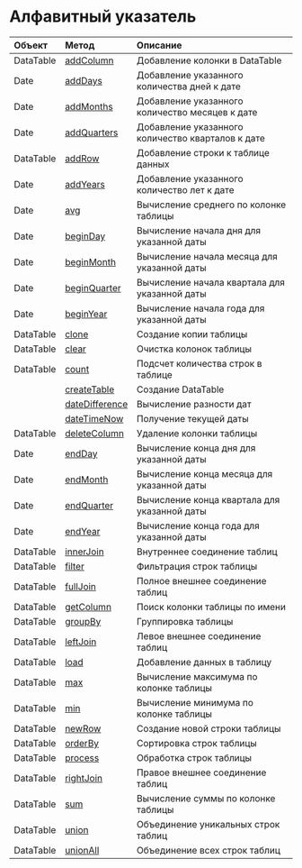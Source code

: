 # Алфавитный указатель

| Объект    | Метод                                             | Описание                                          |
| :-------- | :------------------------------------------------ | :------------------------------------------------ |
| DataTable | [addColumn](dataTable.md#addColumn)               | Добавление колонки в DataTable                    |
| Date      | [addDays](dateFunctions.md#adddays)               | Добавление указанного количества дней к дате      |
| Date      | [addMonths](dateFunctions.md#addmonths)           | Добавление указанного количество месяцев к дате   |
| Date      | [addQuarters](dateFunctions.md#addquarters)       | Добавление указанного количество кварталов к дате |
| DataTable | [addRow](dataTable.md#addrow)                     | Добавление строки к таблице данных                |
| Date      | [addYears](dateFunctions.md#addyears)             | Добавление указанного количество лет к дате       |
| Date      | [avg](dataTable.md#avg)                           | Вычисление среднего по колонке таблицы            |
| Date      | [beginDay](dateFunctions.md#beginday)             | Вычисление начала дня для указанной даты          |
| Date      | [beginMonth](dateFunctions.md#beginmonth)         | Вычисление начала месяца для указанной даты       |
| Date      | [beginQuarter](dateFunctions.md#beginquarter)     | Вычисление начала квартала для указанной даты     |
| Date      | [beginYear](dateFunctions.md#beginyear)           | Вычисление начала года для указанной даты         |
| DataTable | [clone](dataTable.md#clone)                       | Создание копии таблицы                            |
| DataTable | [clear](dataTable.md#clear)                       | Очистка колонок таблицы                           |
| DataTable | [count](dataTable.md#count)                       | Подсчет количества строк в таблице                |
|           | [createTable](dataTable.md#createtable)           | Cоздание DataTable                                |
|           | [dateDifference](dateFunctions.md#datedifference) | Вычисление разности дат                           |
|           | [dateTimeNow](dateFunctions.md#datetimenow)       | Получение текущей даты                            |
| DataTable | [deleteColumn](dataTable.md#deletecolumn)         | Удаление колонки таблицы                          |
| Date      | [endDay](dateFunctions.md#endday)                 | Вычисление конца дня для указанной даты           |
| Date      | [endMonth](dateFunctions.md#endmonth)             | Вычисление конца месяца для указанной даты        |
| Date      | [endQuarter](dateFunctions.md#endquarter)         | Вычисление конца квартала для указанной даты      |
| Date      | [endYear](dateFunctions.md#endyear)               | Вычисление конца года для указанной даты          |
| DataTable | [innerJoin](dataTableJoins.md#inner-join)         | Внутреннее соединение таблиц                      |
| DataTable | [filter](dataTable.md#filter)                     | Фильтрация строк таблицы                          |
| DataTable | [fullJoin](dataTableJoins.md#full-join)           | Полное внешнее соединение таблиц                  |
| DataTable | [getColumn](dataTable.md#getcolumn)               | Поиск колонки таблицы по имени                    |
| DataTable | [groupBy](dataTable.md#groupby)                   | Группировка таблицы                               |
| DataTable | [leftJoin](dataTableJoins.md#left-join)           | Левое внешнее соединение таблиц                   |
| DataTable | [load](dataTable.md#load)                         | Добавление данных в таблицу                       |
| DataTable | [max](dataTable#max)                              | Вычисление максимума по колонке таблицы           |
| DataTable | [min](dataTable#min)                              | Вычисление минимума по колонке таблицы            |
| DataTable | [newRow](dataTable.md#newrow)                     | Создание новой строки таблицы                     |
| DataTable | [orderBy](dataTable.md#orderby)                   | Сортировка строк таблицы                          |
| DataTable | [process](dataTable.md#process)                   | Обработка строк таблицы                           |
| DataTable | [rightJoin](dataTableJoins.md#right-join)         | Правое внешнее соединение таблиц                  |
| DataTable | [sum](dataTable.md#sum)                           | Вычисление суммы по колонке таблицы               |
| DataTable | [union](dataTable.md#union)                       | Объединение уникальных строк таблиц               |
| DataTable | [unionAll](dataTable.md#unionall)                 | Объединение всех строк таблиц                     |
